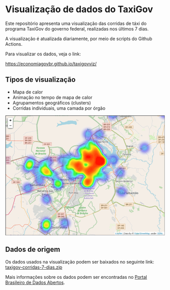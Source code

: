 # Visualização de dados do TaxiGov

Este repositório apresenta uma visualização das corridas de táxi do
programa TaxiGov do governo federal, realizadas nos últimos 7 dias.

A visualização é atualizada diariamente, por meio de scripts do
Github Actions.

Para visualizar os dados, veja o link:

https://economiagovbr.github.io/taxigovviz/


## Tipos de visualização

* Mapa de calor
* Animação no tempo de mapa de calor
* Agrupamentos geográficos (clusters)
* Corridas individuais, uma camada por órgão

![Exemplo de visualização por mapa de calor](assets/images/mapa-de-calor-taxigov.png)

## Dados de origem

Os dados usados na visualização podem ser baixados no seguinte link:
[taxigov-corridas-7-dias.zip](http://repositorio.dados.gov.br/seges/taxigov/taxigov-corridas-7-dias.zip)

Mais informações sobre os dados podem ser encontradas no
[Portal Brasileiro de Dados Abertos](https://dados.gov.br/dataset/corridas-do-taxigov).
